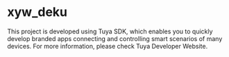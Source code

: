 # xyw_deku
This project is developed using Tuya SDK, which enables you to quickly develop branded apps connecting and controlling smart scenarios of many devices.
For more information, please check Tuya Developer Website.
